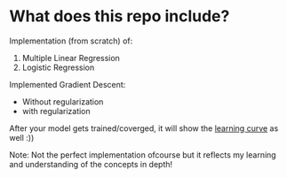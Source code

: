 # What does this repo include?

Implementation (from scratch) of:
1. Multiple Linear Regression
2. Logistic Regression

Implemented Gradient Descent:
* Without regularization
* with regularization

After your model gets trained/coverged, it will show the <u>learning curve</u> as well :))

Note: Not the perfect implementation ofcourse but it reflects my learning and understanding of the concepts in depth!
